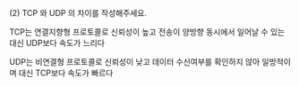 (2) TCP 와 UDP 의 차이를 작성해주세요.

TCP는 연결지향형 프로토콜로 신뢰성이 높고 전송이 양방향 동시에서 일어날 수 있는 대신 UDP보다 속도가 느리다

UDP는 비연결형 프로토콜로 신뢰성이 낮고 데이터 수신여부를 확인하지 않아 일방적이며 대신 TCP보다 속도가 빠르다
